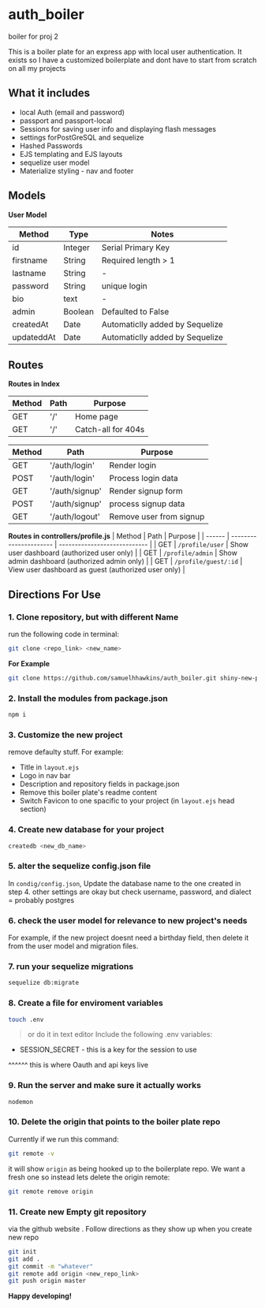 # auth_boiler
boiler for proj 2 


This is a boiler plate for an express app with local user authentication. It exists so I have a customized boilerplate and dont have to start from scratch on all my projects 

## What it includes 

* local Auth (email and password)
* passport and passport-local
* Sessions for saving user info and displaying flash messages 
* settings forPostGreSQL and sequelize
* Hashed Passwords 
* EJS templating and EJS layouts
* sequelize user model
* Materialize styling - nav and footer 


## Models

**User Model**

| Method | Type | Notes |
| ------ | ---- | -------|
|  id | Integer | Serial Primary Key |
| firstname| String | Required length > 1 |
| lastname| String | - |
| password | String | unique login |
| bio | text | - |
| admin | Boolean | Defaulted to False |
| createdAt | Date | Automaticlly added by Sequelize|
| updateddAt | Date | Automaticlly added by Sequelize|

## Routes
**Routes in Index**

| Method | Path | Purpose|
| ------ | ---- | -------|
| GET | '/' | Home page |
| GET | '/' | Catch-all for 404s |

| Method | Path | Purpose|
| ------ | ---- | -------|
| GET | '/auth/login' | Render login |
| POST | '/auth/login' | Process login data |
| GET | '/auth/signup' | Render signup form |
| POST | '/auth/signup' | process signup data |
| GET | '/auth/logout' | Remove user from signup |


**Routes in controllers/profile.js**
| Method | Path | Purpose |
| ------ | ---------------------- | ---------------------------- |
| GET | `/profile/user` | Show user dashboard (authorized user only) |
| GET | `/profile/admin` | Show admin dashboard (authorized admin only) |
| GET | `/profile/guest/:id` | View user dashboard as guest (authorized user only) |

## Directions For Use

### 1. Clone repository, but with different Name 
run the following code in terminal:
```sh
git clone <repo_link> <new_name>
```

**For Example**

```sh
git clone https://github.com/samuelhhawkins/auth_boiler.git shiny-new-project
```

### 2. Install the modules from package.json

```sh
npm i 
```
### 3. Customize the new project

remove defaulty stuff. For example:

* Title in `layout.ejs`
* Logo in nav bar 
* Description and repository fields in package.json
* Remove this boiler plate's readme content
* Switch Favicon to one spacific to your project (in `layout.ejs` head section)

### 4. Create new database for your project 

```sh
createdb <new_db_name>
```

### 5. alter the sequelize config.json file 

In `condig/config.json`, Update the database name to the one created in step 4. other settings are okay but check username, password, and dialect = probably postgres

### 6. check the user model for relevance to new project's needs

For example, if the new project doesnt need a birthday field, then delete it from the user model and migration files.

### 7. run your sequelize migrations 

```sh
sequelize db:migrate
```

### 8. Create a file for enviroment variables

```sh
touch .env
```
> or do it in text editor 
Include the following .env variables:

* SESSION_SECRET - this is a key for the session to use 

^^^^^^ this is where Oauth and api keys live 

### 9. Run the server and make sure it actually works 

```sh
nodemon
```
### 10. Delete the origin that points to the boiler plate repo 

Currently if we run this command:

```sh
git remote -v
```

it will show `origin` as being hooked up to the boilerplate repo. We want a fresh one so instead lets delete the origin remote:

```sh
git remote remove origin
```



### 11. Create new Empty git repository  

via the github website . Follow directions as they show up when you create new repo

```sh
git init 
git add .
git commit -m "whatever"
git remote add origin <new_repo_link>
git push origin master 
```

**Happy developing!**

